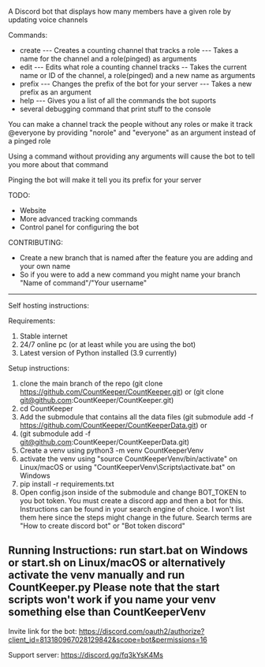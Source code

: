 A Discord bot that displays how many members have a given role by updating voice channels

Commands:
- create --- Creates a counting channel that tracks a role --- Takes a name for the channel and a role(pinged) as arguments
- edit --- Edits what role a counting channel tracks -- Takes the current name or ID of the channel, a role(pinged) and a new name as arguments
- prefix --- Changes the prefix of the bot for your server --- Takes a new prefix as an argument
- help --- Gives you a list of all the commands the bot suports
- several debugging command that print stuff to the console

You can make a channel track the people without any roles or make it track @everyone by providing "norole" and "everyone" as an argument instead of a pinged role

Using a command without providing any arguments will cause the bot to tell you more about that command

Pinging the bot will make it tell you its prefix for your server


TODO:
- Website
- More advanced tracking commands
- Control panel for configuring the bot


CONTRIBUTING:
- Create a new branch that is named after the feature you are adding and your own name
- So if you were to add a new command you might name your branch "Name of command"/"Your username"
-----------------------------------------------------------------------

Self hosting instructions:

Requirements:
1. Stable internet
2. 24/7 online pc (or at least while you are using the bot)
3. Latest version of Python installed (3.9 currently)


Setup instructions:

1. clone the main branch of the repo (git clone https://github.com/CountKeeper/CountKeeper.git) or (git clone git@github.com:CountKeeper/CountKeeper.git)
2. cd CountKeeper
3. Add the submodule that contains all the data files (git submodule add -f https://github.com/CountKeeper/CountKeeperData.git) or 
4. (git submodule add -f git@github.com:CountKeeper/CountKeeperData.git)
5. Create a venv using python3 -m venv CountKeeperVenv
6. activate the venv using "source CountKeeperVenv/bin/activate" on Linux/macOS or using "CountKeeperVenv\Scripts\activate.bat" on Windows
7. pip install -r requirements.txt
9. Open config.json inside of the submodule and change BOT_TOKEN to you bot token. You must create a discord app and then a bot for this. Instructions can be found in your search engine of choice. I won't list them here since the steps might change in the future. Search terms are "How to create discord bot" or "Bot token discord"

Running Instructions:
run start.bat on Windows or start.sh on Linux/macOS or alternatively activate the venv manually and run CountKeeper.py
Please note that the start scripts won't work if you name your venv something else than CountKeeperVenv
----------------------------------------------------------------------

Invite link for the bot:
https://discord.com/oauth2/authorize?client_id=813180967028129842&scope=bot&permissions=16

Support server:
https://discord.gg/fq3kYsK4Ms
